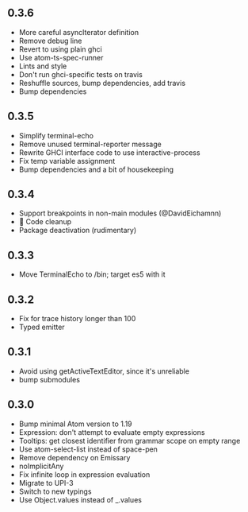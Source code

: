 ## 0.3.6

-   More careful asyncIterator definition
-   Remove debug line
-   Revert to using plain ghci
-   Use atom-ts-spec-runner
-   Lints and style
-   Don't run ghci-specific tests on travis
-   Reshuffle sources, bump dependencies, add travis
-   Bump dependencies

## 0.3.5
* Simplify terminal-echo
* Remove unused terminal-reporter message
* Rewrite GHCI interface code to use interactive-process
* Fix temp variable assignment
* Bump dependencies and a bit of housekeeping

## 0.3.4
* Support breakpoints in non-main modules (@DavidEichamnn)
* :art: Code cleanup
* Package deactivation (rudimentary)

## 0.3.3
* Move TerminalEcho to \/bin; target es5 with it

## 0.3.2
* Fix for trace history longer than 100
* Typed emitter

## 0.3.1
* Avoid using getActiveTextEditor, since it's unreliable
* bump submodules

## 0.3.0
* Bump minimal Atom version to 1.19
* Expression: don't attempt to evaluate empty expressions
* Tooltips: get closest identifier from grammar scope on empty range
* Use atom-select-list instead of space-pen
* Remove dependency on Emissary
* noImplicitAny
* Fix infinite loop in expression evaluation
* Migrate to UPI-3
* Switch to new typings
* Use Object.values instead of \_.values
